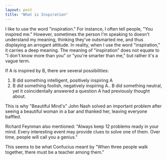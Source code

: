 ```yaml
---
layout: post
title: "What is Inspiration"
---
```



I like to use the word "inspiration." For instance, I often tell people, "You inspired me." However, sometimes the person I'm speaking to doesn't understand my meaning, thinking they've outsmarted me, and thus displaying an arrogant attitude. In reality, when I use the word "inspiration," it carries a deep meaning. The meaning of "inspiration" does not equate to "I don't know more than you" or "you're smarter than me," but rather it's a vague term.

If A is inspired by B, there are several possibilities:

1. B did something intelligent, positively inspiring A
2. B did something foolish, negatively inspiring A.. B did something neutral, yet it coincidentally answered a question A had previously thought about.

This is why "Beautiful Mind's" John Nash solved an important problem after seeing a beautiful woman in a bar and thanked her, leaving everyone baffled.

Richard Feynman also mentioned: "Always keep 12 problems ready in your mind. Every interesting event may provide clues to solve one of them. Over time, people will call you a genius."

This seems to be what Confucius meant by "When three people walk together, there must be a teacher among them."
